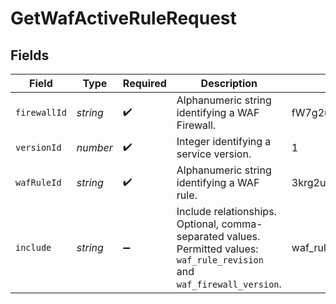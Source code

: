 # GetWafActiveRuleRequest


## Fields

| Field                                                                                                                       | Type                                                                                                                        | Required                                                                                                                    | Description                                                                                                                 | Example                                                                                                                     |
| --------------------------------------------------------------------------------------------------------------------------- | --------------------------------------------------------------------------------------------------------------------------- | --------------------------------------------------------------------------------------------------------------------------- | --------------------------------------------------------------------------------------------------------------------------- | --------------------------------------------------------------------------------------------------------------------------- |
| `firewallId`                                                                                                                | *string*                                                                                                                    | :heavy_check_mark:                                                                                                          | Alphanumeric string identifying a WAF Firewall.                                                                             | fW7g2uUGZzb2W9Euo4Mo0r                                                                                                      |
| `versionId`                                                                                                                 | *number*                                                                                                                    | :heavy_check_mark:                                                                                                          | Integer identifying a service version.                                                                                      | 1                                                                                                                           |
| `wafRuleId`                                                                                                                 | *string*                                                                                                                    | :heavy_check_mark:                                                                                                          | Alphanumeric string identifying a WAF rule.                                                                                 | 3krg2uUGZzb2W9Euo4moOR                                                                                                      |
| `include`                                                                                                                   | *string*                                                                                                                    | :heavy_minus_sign:                                                                                                          | Include relationships. Optional, comma-separated values. Permitted values: `waf_rule_revision` and `waf_firewall_version`.<br/> | waf_rule_revision,waf_firewall_version                                                                                      |